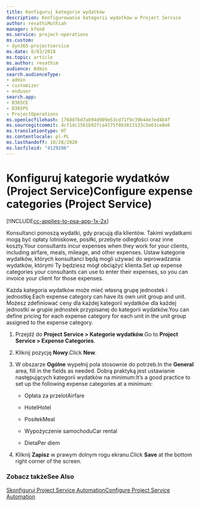 ```yaml
---
title: Konfiguruj kategorie wydatków
description: Konfigurowanie kategorii wydatków w Project Service
author: revathiMuthiah
manager: kfend
ms.service: project-operations
ms.custom:
- dyn365-projectservice
ms.date: 8/03/2018
ms.topic: article
ms.author: revathim
audience: Admin
search.audienceType:
- admin
- customizer
- enduser
search.app:
- D365CE
- D365PS
- ProjectOperations
ms.openlocfilehash: 1768d7bd7ab94d909e53cd71f9c39b44e7ed4b4f
ms.sourcegitcommit: 4cf1dc1561b92fca4175f0b3813133c5e63ce8e6
ms.translationtype: HT
ms.contentlocale: pl-PL
ms.lasthandoff: 10/28/2020
ms.locfileid: "4129286"
---
```

# <a name="configure-expense-categories-project-service"></a><span data-ttu-id="8fc08-103">Konfiguruj kategorie wydatków (Project Service)</span><span class="sxs-lookup"><span data-stu-id="8fc08-103">Configure expense categories (Project Service)</span></span>

[!INCLUDE[cc-applies-to-psa-app-1x-2x](../includes/cc-applies-to-psa-app-1x-2x.md)]

<span data-ttu-id="8fc08-104">Konsultanci ponoszą wydatki, gdy pracują dla klientów. Takimi wydatkami mogą być opłaty lotniskowe, posiłki, przebyte odległości oraz inne koszty.</span><span class="sxs-lookup"><span data-stu-id="8fc08-104">Your consultants incur expenses when they work for your clients, including airfare, meals, mileage, and other expenses.</span></span> <span data-ttu-id="8fc08-105">Ustaw kategorie wydatków, których konsultanci będą mogli używać do wprowadzania wydatków, którymi Ty będziesz mógł obciążyć klienta.</span><span class="sxs-lookup"><span data-stu-id="8fc08-105">Set up expense categories your consultants can use to enter their expenses, so you can invoice your client for those expenses.</span></span>  
  
<span data-ttu-id="8fc08-106">Każda kategoria wydatków może mieć własną grupę jednostek i jednostkę.</span><span class="sxs-lookup"><span data-stu-id="8fc08-106">Each expense category can have its own unit group and unit.</span></span> <span data-ttu-id="8fc08-107">Możesz zdefiniować ceny dla każdej kategorii wydatków dla każdej jednostki w grupie jednostek przypisanej do kategorii wydatków.</span><span class="sxs-lookup"><span data-stu-id="8fc08-107">You can define pricing for each expense category for each unit in the unit group assigned to the expense category.</span></span>  
  
1.  <span data-ttu-id="8fc08-108">Przejdź do **Project Service > Kategorie wydatków**.</span><span class="sxs-lookup"><span data-stu-id="8fc08-108">Go to **Project Service > Expense Categories**.</span></span>  
  
2.  <span data-ttu-id="8fc08-109">Kliknij pozycję **Nowy**.</span><span class="sxs-lookup"><span data-stu-id="8fc08-109">Click **New**.</span></span>  
  
3.  <span data-ttu-id="8fc08-110">W obszarze **Ogólne** wypełnij pola stosownie do potrzeb.</span><span class="sxs-lookup"><span data-stu-id="8fc08-110">In the **General** area, fill in the fields as needed.</span></span> <span data-ttu-id="8fc08-111">Dobrą praktyką jest ustawianie następujących kategorii wydatków na minimum:</span><span class="sxs-lookup"><span data-stu-id="8fc08-111">It’s a good practice to set up the following expense categories at a minimum:</span></span>  
  
    -   <span data-ttu-id="8fc08-112">Opłata za przelot</span><span class="sxs-lookup"><span data-stu-id="8fc08-112">Airfare</span></span>  
  
    -   <span data-ttu-id="8fc08-113">Hotel</span><span class="sxs-lookup"><span data-stu-id="8fc08-113">Hotel</span></span>  
  
    -   <span data-ttu-id="8fc08-114">Posiłek</span><span class="sxs-lookup"><span data-stu-id="8fc08-114">Meal</span></span>  
  
    -   <span data-ttu-id="8fc08-115">Wypożyczenie samochodu</span><span class="sxs-lookup"><span data-stu-id="8fc08-115">Car rental</span></span>  
  
    -   <span data-ttu-id="8fc08-116">Dieta</span><span class="sxs-lookup"><span data-stu-id="8fc08-116">Per diem</span></span>  
  
4.  <span data-ttu-id="8fc08-117">Kliknij **Zapisz** w prawym dolnym rogu ekranu.</span><span class="sxs-lookup"><span data-stu-id="8fc08-117">Click **Save** at the bottom right corner of the screen.</span></span>  
  
### <a name="see-also"></a><span data-ttu-id="8fc08-118">Zobacz także</span><span class="sxs-lookup"><span data-stu-id="8fc08-118">See Also</span></span>  
 [<span data-ttu-id="8fc08-119">Skonfiguruj Project Service Automation</span><span class="sxs-lookup"><span data-stu-id="8fc08-119">Configure Project Service Automation</span></span>](../psa/configure.md)

